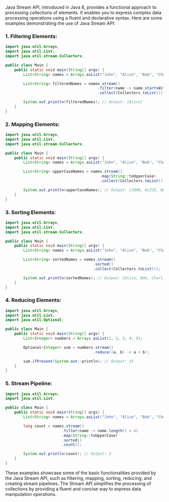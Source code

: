 Java Stream API, introduced in Java 8, provides a functional approach to processing collections of elements. It enables you to express complex data processing operations using a fluent and declarative syntax. Here are some examples demonstrating the use of Java Stream API:

### 1. Filtering Elements:

```java
import java.util.Arrays;
import java.util.List;
import java.util.stream.Collectors;

public class Main {
    public static void main(String[] args) {
        List<String> names = Arrays.asList("John", "Alice", "Bob", "Charlie", "David");

        List<String> filteredNames = names.stream()
                                         .filter(name -> name.startsWith("A"))
                                         .collect(Collectors.toList());

        System.out.println(filteredNames); // Output: [Alice]
    }
}
```

### 2. Mapping Elements:

```java
import java.util.Arrays;
import java.util.List;
import java.util.stream.Collectors;

public class Main {
    public static void main(String[] args) {
        List<String> names = Arrays.asList("John", "Alice", "Bob", "Charlie", "David");

        List<String> upperCaseNames = names.stream()
                                          .map(String::toUpperCase)
                                          .collect(Collectors.toList());

        System.out.println(upperCaseNames); // Output: [JOHN, ALICE, BOB, CHARLIE, DAVID]
    }
}
```

### 3. Sorting Elements:

```java
import java.util.Arrays;
import java.util.List;
import java.util.stream.Collectors;

public class Main {
    public static void main(String[] args) {
        List<String> names = Arrays.asList("John", "Alice", "Bob", "Charlie", "David");

        List<String> sortedNames = names.stream()
                                       .sorted()
                                       .collect(Collectors.toList());

        System.out.println(sortedNames); // Output: [Alice, Bob, Charlie, David, John]
    }
}
```

### 4. Reducing Elements:

```java
import java.util.Arrays;
import java.util.List;
import java.util.Optional;

public class Main {
    public static void main(String[] args) {
        List<Integer> numbers = Arrays.asList(1, 2, 3, 4, 5);

        Optional<Integer> sum = numbers.stream()
                                       .reduce((a, b) -> a + b);

        sum.ifPresent(System.out::println); // Output: 15
    }
}
```

### 5. Stream Pipeline:

```java
import java.util.Arrays;
import java.util.List;

public class Main {
    public static void main(String[] args) {
        List<String> names = Arrays.asList("John", "Alice", "Bob", "Charlie", "David");

        long count = names.stream()
                         .filter(name -> name.length() > 4)
                         .map(String::toUpperCase)
                         .sorted()
                         .count();

        System.out.println(count); // Output: 3
    }
}
```

These examples showcase some of the basic functionalities provided by the Java Stream API, such as filtering, mapping, sorting, reducing, and creating stream pipelines. The Stream API simplifies the processing of collections by providing a fluent and concise way to express data manipulation operations.